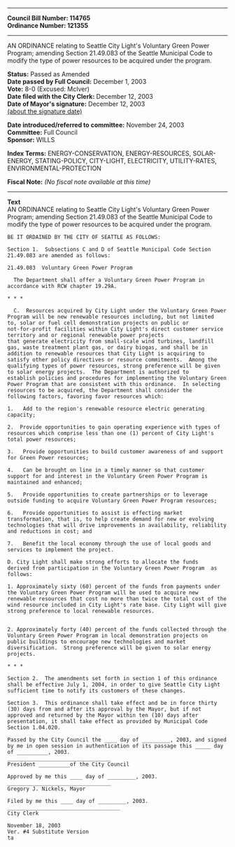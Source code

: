 * * * * *  
  
**Council Bill Number: [](#h0)[](#h2)114765**   
**Ordinance Number: 121355**  
  
* * * * *  
  
AN ORDINANCE relating to Seattle City Light's Voluntary Green Power Program; amending Section 21.49.083 of the Seattle Municipal Code to modify the type of power resources to be acquired under the program.  
  
**Status:** Passed as Amended   
**Date passed by Full Council:** December 1, 2003   
**Vote:** 8-0 (Excused: McIver)   
**Date filed with the City Clerk:** December 12, 2003   
**Date of Mayor's signature:** December 12, 2003   
[(about the signature date)](/~public/approvaldate.htm)   
  
  
**Date introduced/referred to committee:** November 24, 2003   
**Committee:** Full Council   
**Sponsor:** WILLS   
  
**Index Terms:** ENERGY-CONSERVATION, ENERGY-RESOURCES, SOLAR-ENERGY, STATING-POLICY, CITY-LIGHT, ELECTRICITY, UTILITY-RATES, ENVIRONMENTAL-PROTECTION  
  
**Fiscal Note:** *(No fiscal note available at this time)*  
  
* * * * *  
  
**Text**  
    AN ORDINANCE relating to Seattle City Light's Voluntary Green Power  
    Program; amending Section 21.49.083 of the Seattle Municipal Code to  
    modify the type of power resources to be acquired under the program.  
  
    BE IT ORDAINED BY THE CITY OF SEATTLE AS FOLLOWS:  
  
    Section 1.  Subsections C and D of Seattle Municipal Code Section  
    21.49.083 are amended as follows:  
  
    21.49.083  Voluntary Green Power Program  
  
      The Department shall offer a Voluntary Green Power Program in  
    accordance with RCW chapter 19.29A.  
  
    * * *  
  
      C.  Resources acquired by City Light under the Voluntary Green Power  
    Program will be new renewable resources including, but not limited  
    to, solar or fuel cell demonstration projects on public or  
    not-for-profit facilities within City Light's direct customer service  
    territory and or regional renewable power projects  
    that generate electricity from small-scale wind turbines, landfill  
    gas, waste treatment plant gas, or dairy biogas, and shall be in  
    addition to renewable resources that City Light is acquiring to  
    satisfy other policy directives or resource commitments.  Among the  
    qualifying types of power resources, strong preference will be given  
    to solar energy projects.  The Department is authorized to  
    establish policies and procedures for implementing the Voluntary Green  
    Power Program that are consistent with this ordinance.  In selecting  
    resources to be acquired, the Department shall consider the  
    following factors, favoring favor resources which:  
  
    1.   Add to the region's renewable resource electric generating  
    capacity;  
  
    2.  Provide opportunities to gain operating experience with types of  
    resources which comprise less than one (1) percent of City Light's  
    total power resources;  
  
    3.   Provide opportunities to build customer awareness of and support  
    for Green Power resources;  
  
    4.   Can be brought on line in a timely manner so that customer  
    support for and interest in the Voluntary Green Power Program is  
    maintained and enhanced;  
  
    5.   Provide opportunities to create partnerships or to leverage  
    outside funding to acquire Voluntary Green Power Program resources;  
  
    6.   Provide opportunities to assist is effecting market  
    transformation, that is, to help create demand for new or evolving  
    technologies that will drive improvements in availability, reliability  
    and reductions in cost; and  
  
    7.   Benefit the local economy through the use of local goods and  
    services to implement the project.  
  
    D. City Light shall make strong efforts to allocate the funds  
    derived from participation in the Voluntary Green Power Program  as  
    follows:  
  
    1. Approximately sixty (60) percent of the funds from payments under  
    the Voluntary Green Power Program will be used to acquire new  
    renewable resources that cost no more than twice the total cost of the  
    wind resource included in City Light's rate base. City Light will give  
    strong preference to local renewable resources.  
  
  
    2. Approximately forty (40) percent of the funds collected through the  
    Voluntary Green Power Program in local demonstration projects on  
    public buildings to encourage new technologies and market  
    diversification.  Strong preference will be given to solar energy  
    projects.  
  
    * * *  
  
    Section 2.  The amendments set forth in section 1 of this ordinance  
    shall be effective July 1, 2004, in order to give Seattle City Light  
    sufficient time to notify its customers of these changes.  
  
    Section 3.  This ordinance shall take effect and be in force thirty  
    (30) days from and after its approval by the Mayor, but if not  
    approved and returned by the Mayor within ten (10) days after  
    presentation, it shall take effect as provided by Municipal Code  
    Section 1.04.020.  
  
    Passed by the City Council the ____ day of _________, 2003, and signed  
    by me in open session in authentication of its passage this _____ day  
    of __________, 2003.  
    _________________________________  
    President __________of the City Council  
  
    Approved by me this ____ day of _________, 2003.  
    _________________________________  
    Gregory J. Nickels, Mayor  
  
    Filed by me this ____ day of _________, 2003.  
    ____________________________________  
    City Clerk  
  
    November 18, 2003  
    Ver. #4 Substitute Version  
    ta  
